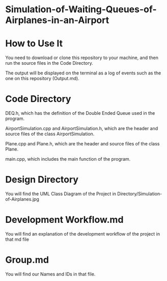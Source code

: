 # Simulation-of-Waiting-Queues-of-Airplanes-in-an-Airport

# How to Use It 

You need to download or clone this repository to your machine, and then run the source files in the Code Directory.

The output will be displayed on the terminal as a log of events such as the one on this repository (Output.md). 

# Code Directory

DEQ.h, which has the definition of the Double Ended Queue used in the program.
 
AirportSimulation.cpp and AirportSimulation.h, which are the header and source files of the class AirportSimulation.

Plane.cpp and Plane.h, which are the header and source files of the class Plane.

main.cpp, which includes the main function of the program. 


# Design Directory 

You will find the UML Class Diagram of the Project in Directory/Simulation-of-Airplanes.jpg

# Development Workflow.md

You will find an explanation of the development workflow of the project in that md file

# Group.md

You will find our Names and IDs in that file. 




